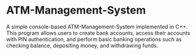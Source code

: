 # ATM-Management-System
A simple console-based ATM-Management-System implemented in C++.  
This program allows users to create bank accounts, access their accounts with PIN authentication, and perform basic banking operations such as checking balance, depositing money, and withdrawing funds.

